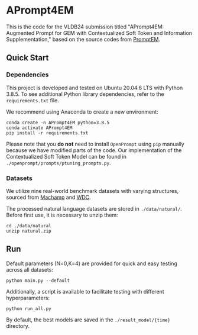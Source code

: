 # APrompt4EM

This is the code for the VLDB24 submission titled "APrompt4EM: Augmented Prompt for GEM with Contextualized Soft Token and Information Supplementation," based on the source codes from [PromptEM](https://github.com/ZJU-DAILY/PromptEM).

## Quick Start

### Dependencies

This project is developed and tested on Ubuntu 20.04.6 LTS with Python 3.8.5. To see additional Python library dependencies, refer to the `requirements.txt` file.

We recommend using Anaconda to create a new environment:
```
conda create -n APrompt4EM python=3.8.5
conda activate APrompt4EM
pip install -r requirements.txt
```
Please note that you **do not** need to install `OpenPrompt` using `pip` manually because we have modified parts of the code. Our implementation of the Contextualized Soft Token Model can be found in `./openprompt/prompts/ptuning_prompts.py`.



### Datasets

We utilize nine real-world benchmark datasets with varying structures, sourced from [Machamp](https://github.com/megagonlabs/machamp) and [WDC](https://webdatacommons.org/largescaleproductcorpus/wdc-products/).

The processed natural language datasets are stored in `./data/natural/`. Before first use, it is necessary to unzip them:
```
cd ./data/natural
unzip natural.zip
```

## Run

Default parameters (N=0,K=4) are provided for quick and easy testing across all datasets:

```
python main.py --default
```

Additionally, a script is available to facilitate testing with different hyperparameters:
```
python run_all.py
```


By default, the best models are saved in the `./result_model/{time}` directory.

